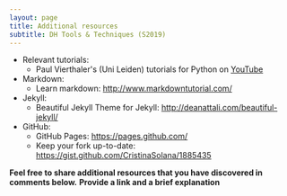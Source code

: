 ```yaml
---
layout: page
title: Additional resources
subtitle: DH Tools & Techniques (S2019)
---
```



- Relevant tutorials:
	- Paul Vierthaler's (Uni Leiden) tutorials for Python on [YouTube](https://www.youtube.com/playlist?list=PL6kqrM2i6BPIpEF5yHPNkYhjHm-FYWh17)
- Markdown:
	- Learn markdown: <http://www.markdowntutorial.com/>
- Jekyll:
	- Beautiful Jekyll Theme for Jekyll: <http://deanattali.com/beautiful-jekyll/>
- GitHub:
	- GitHub Pages: <https://pages.github.com/>
	- Keep your fork up-to-date: <https://gist.github.com/CristinaSolana/1885435>

**Feel free to share additional resources that you have discovered in comments below.**
**Provide a link and a brief explanation**